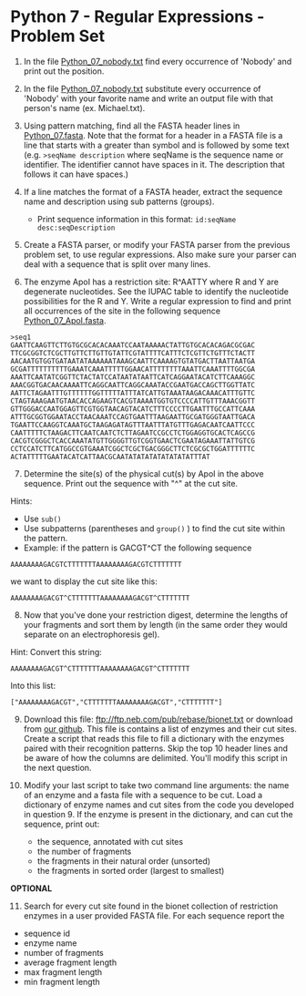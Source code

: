 Python 7 - Regular Expressions - Problem Set
===================

1. In the file [Python_07_nobody.txt](https://raw.githubusercontent.com/prog4biol/pfb2024/master/files/Python_07_nobody.txt) find every occurrence of 'Nobody' and print out the position.

2. In the file [Python_07_nobody.txt](https://raw.githubusercontent.com/prog4biol/pfb2024/master/files/Python_07_nobody.txt) substitute every occurrence of 'Nobody' with your favorite name and write an output file with that person's name (ex. Michael.txt).

3. Using pattern matching, find all the FASTA header lines in [Python_07.fasta](https://raw.githubusercontent.com/prog4biol/pfb2024/master/files/Python_07.fasta). Note that the format for a header in a FASTA file is a line that starts with a greater than symbol and is followed by some text (e.g. `>seqName description` where seqName is the sequence name or identifier. The identifier cannot have spaces in it. The description that follows it can have spaces.)

4. If a line matches the format of a FASTA header, extract the sequence name and description using sub patterns (groups). 
	- Print sequence information in this format: `id:seqName desc:seqDescription`

5. Create a FASTA parser, or modify your FASTA parser from the previous problem set, to use regular expressions. Also make sure your parser can deal with a sequence that is split over many lines.

6. The enzyme ApoI has a restriction site: R^AATTY where R and Y are degenerate nucleotides. See the IUPAC table to identify the nucleotide possibilities for the R and Y. Write a regular expression to find and print all occurrences of the site in the following sequence [Python_07_ApoI.fasta](https://raw.githubusercontent.com/prog4biol/pfb2024/master/files/Python_07_ApoI.fasta). 

```
>seq1
GAATTCAAGTTCTTGTGCGCACACAAATCCAATAAAAACTATTGTGCACACAGACGCGAC
TTCGCGGTCTCGCTTGTTCTTGTTGTATTCGTATTTTCATTTCTCGTTCTGTTTCTACTT
AACAATGTGGTGATAATATAAAAAATAAAGCAATTCAAAAGTGTATGACTTAATTAATGA
GCGATTTTTTTTTTGAAATCAAATTTTTGGAACATTTTTTTTAAATTCAAATTTTGGCGA
AAATTCAATATCGGTTCTACTATCCATAATATAATTCATCAGGAATACATCTTCAAAGGC
AAACGGTGACAACAAAATTCAGGCAATTCAGGCAAATACCGAATGACCAGCTTGGTTATC
AATTCTAGAATTTGTTTTTTGGTTTTTATTTATCATTGTAAATAAGACAAACATTTGTTC
CTAGTAAAGAATGTAACACCAGAAGTCACGTAAAATGGTGTCCCCATTGTTTAAACGGTT
GTTGGGACCAATGGAGTTCGTGGTAACAGTACATCTTTCCCCTTGAATTTGCCATTCAAA
ATTTGCGGTGGAATACCTAACAAATCCAGTGAATTTAAGAATTGCGATGGGTAATTGACA
TGAATTCCAAGGTCAAATGCTAAGAGATAGTTTAATTTATGTTTGAGACAATCAATTCCC
CAATTTTTCTAAGACTTCAATCAATCTCTTAGAATCCGCCTCTGGAGGTGCACTCAGCCG
CACGTCGGGCTCACCAAATATGTTGGGGTTGTCGGTGAACTCGAATAGAAATTATTGTCG
CCTCCATCTTCATGGCCGTGAAATCGGCTCGCTGACGGGCTTCTCGCGCTGGATTTTTTC
ACTATTTTTGAATACATCATTAACGCAATATATATATATATATATTTAT
```


7. Determine the site(s) of the physical cut(s) by ApoI in the above sequence. Print out the sequence with "^" at the cut site.

  Hints:  
   - Use `sub()`  
   - Use subpatterns (parentheses and `group()` ) to find the cut site within the pattern.
   - Example: if the pattern is GACGT^CT the following sequence

```
AAAAAAAAGACGTCTTTTTTTAAAAAAAAGACGTCTTTTTTT
```
we want to display the cut site like this:

```
AAAAAAAAGACGT^CTTTTTTTAAAAAAAAGACGT^CTTTTTTT
```

8. Now that you've done your restriction digest, determine the lengths of your fragments and sort them by length (in the same order they would separate on an electrophoresis gel).

Hint: Convert this string:

```
AAAAAAAAGACGT^CTTTTTTTAAAAAAAAGACGT^CTTTTTTT
```

Into this list:

```
["AAAAAAAAGACGT","CTTTTTTTAAAAAAAAGACGT","CTTTTTTT"]
```

9. Download this file: ftp://ftp.neb.com/pub/rebase/bionet.txt or download from [our github](https://raw.githubusercontent.com/prog4biol/pfb2024/master/files/bionet.txt). This file is contains a list of enzymes and their cut sites. Create a script that reads this file to fill a dictionary with the enzymes paired with their recognition patterns. Skip the top 10 header lines and be aware of how the columns are delimited. You'll modify this script in the next question.

10. Modify your last script to take two command line arguments: the name of an enzyme and a fasta file with a sequence to be cut. Load a dictionary of enzyme names and cut sites from the code you developed in question 9.
   If the enzyme is present in the dictionary, and can cut the sequence, print out:
     - the sequence, annotated with cut sites
     - the number of fragments
     - the fragments in their natural order (unsorted)
     - the fragments in sorted order (largest to smallest)
     
__OPTIONAL__    
    
11. Search for every cut site found in the bionet collection of restriction enzymes in a user provided FASTA file. For each sequence report the 
   - sequence id
   - enzyme name
   - number of fragments
   - average fragment length
   - max fragment length
   - min fragment length


